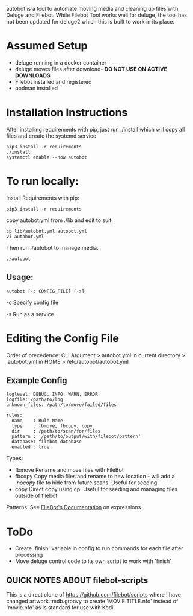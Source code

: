 autobot is a tool to automate moving media and cleaning up files with Deluge and Filebot.  While Filebot Tool works well for deluge, the tool has not been updated for deluge2 which this is built to work in its place.

# Assumed Setup
- deluge running in a docker container
- deluge moves files after download- **DO NOT USE ON ACTIVE DOWNLOADS**
- Filebot installed and registered
- podman installed

# Installation Instructions
After installing requirements with pip, just run ./install which will copy all files and create the systemd service
~~~
pip3 install -r requirements
./install
systemctl enable --now autobot
~~~

# To run locally:
Install Requirements with pip:
~~~
pip3 install -r requirements
~~~
copy autobot.yml from ./lib and edit to suit.
~~~
cp lib/autobot.yml autobot.yml
vi autobot.yml
~~~
Then run ./autobot to manage media.
~~~
./autobot
~~~

## Usage:
~~~
autobot [-c CONFIG_FILE] [-s]
~~~
-c    Specify config file

-s    Run as a service

# Editing the Config File
Order of precedence: CLI Argument > autobot.yml in current directory > .autobot.yml in HOME > /etc/autobot/autobot.yml
## Example Config
~~~
loglevel: DEBUG, INFO, WARN, ERROR
logfile: /path/to/log
unknown_files: /path/to/move/failed/files

rules:
- name    : Rule Name
  type    : fbmove, fbcopy, copy
  dir     : /path/to/scan/for/files
  pattern : '/path/to/output/with/filebot/pattern'
  database: filebot database
  enabled : true
  ~~~
  
  Types:
  - fbmove  Rename and move files with FileBot
  - fbcopy  Copy media files and rename to new location - will add a *.nocopy* file to hide from future scans.  Useful for seeding.
  - copy    Direct copy using cp.  Useful for seeding and managing files outside of filebot
  
  Patterns: See [FileBot's Documentation](https://www.filebot.net/naming.html) on expressions
  
  # ToDo
  - Create 'finish' variable in config to run commands for each file after processing
  - Move deluge control code to its own script to work with 'finish'

## QUICK NOTES ABOUT filebot-scripts

This is a direct clone of https://github.com/filebot/scripts where I have changed artwork.tmdb.groovy to create 'MOVIE TITLE.nfo' instead of 'movie.nfo' as is standard for use with Kodi
